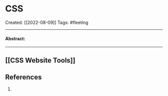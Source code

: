

# CSS
Created:  [[2022-08-09]]
Tags: #fleeting 

---
#### Abstract:


---

















## [[CSS Website Tools]]





## References
1. 